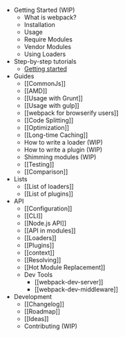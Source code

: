 * Getting Started (WIP)
  * What is webpack?
  * Installation
  * Usage
  * Require Modules
  * Vendor Modules
  * Using Loaders
* Step-by-step tutorials
  * [Getting started](http://webpack.github.io/docs/tutorials/getting-started/welcome.html)
* Guides
  * [[CommonJs]]
  * [[AMD]]
  * [[Usage with Grunt]]
  * [[Usage with gulp]]
  * [[webpack for browserify users]]
  * [[Code Splitting]]
  * [[Optimization]]
  * [[Long-time Caching]]
  * How to write a loader (WIP)
  * How to write a plugin (WIP)
  * Shimming modules (WIP)
  * [[Testing]]
  * [[Comparison]]
* Lists
  * [[List of loaders]]
  * [[List of plugins]]
* API
  * [[Configuration]]
  * [[CLI]]
  * [[Node.js API]]
  * [[API in modules]]
  * [[Loaders]]
  * [[Plugins]]
  * [[context]]
  * [[Resolving]]
  * [[Hot Module Replacement]]
  * Dev Tools
    * [[webpack-dev-server]]
    * [[webpack-dev-middleware]]
* Development
  * [[Changelog]]
  * [[Roadmap]]
  * [[Ideas]]
  * Contributing (WIP)